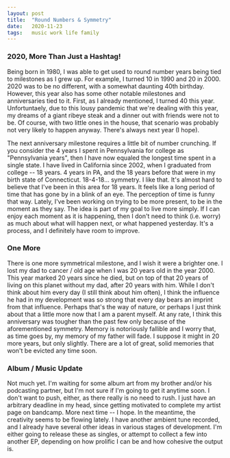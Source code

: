 ```yaml
---
layout: post
title:  "Round Numbers & Symmetry"
date:   2020-11-23
tags:   music work life family
---
```


### 2020, More Than Just a Hashtag!

Being born in 1980, I was able to get used to round number years being tied to milestones as I grew up. For example, I turned 10 in 1990 and 20 in 2000. 2020 was to be no different, with a somewhat daunting 40th birthday. However, this year also has some other notable milestones and anniversaries tied to it. First, as I already mentioned, I turned 40 this year. Unfortuntaely, due to this lousy pandemic that we're dealing with this year, my dreams of a giant ribeye steak and a dinner out with friends were not to be. Of course, with two little ones in the house, that scenario was probably not very likely to happen anyway. There's always next year (I hope).

The next anniversary milestone requires a little bit of number crunching. If you consider the 4 years I spent in Pennsylvania for college as "Pennsylvania years", then I have now equaled the longest time spent in a single state. I have lived in California since 2002, when I graduated from college -- 18 years. 4 years in PA, and the 18 years before that were in my birth state of Connecticut. 18-4-18... symmetry. I like that. It's almost hard to believe that I've been in this area for 18 years. It feels like a long period of time that has gone by in a blink of an eye. The perception of time is funny that way. Lately, I've been working on trying to be more present, to be in the moment as they say. The idea is part of my goal to live more simply. If I can enjoy each moment as it is happening, then I don't need to think (i.e. worry) as much about what will happen next, or what happened yesterday. It's a process, and I definitely have room to improve.

### One More

There is one more symmetrical milestone, and I wish it were a brighter one. I lost my dad to cancer / old age when I was 20 years old in the year 2000. This year marked 20 years since he died, but on top of that 20 years of living on this planet without my dad, after 20 years with him. While I don't think about him every day (I still think about him often), I think the influence he had in my development was so strong that every day bears an imprint from that influence. Perhaps that's the way of nature, or perhaps I just think about that a little more now that I am a parent myself. At any rate, I think this anniversary was tougher than the past few only because of the aforementioned symmetry. Memory is notoriously fallible and I worry that, as time goes by, my memory of my father will fade. I suppose it might in 20 more years, but only slightly. There are a lot of great, solid memories that won't be evicted any time soon.

### Album / Music Update

Not much yet. I'm waiting for some album art from my brother and/or his podcasting partner, but I'm not sure if I'm going to get it anytime soon. I don't want to push, either, as there really is no need to rush. I just have an arbitrary deadline in my head, since getting motivated to complete my artist page on bandcamp. More next time -- I hope. In the meantime, the creativity seems to be flowing lately. I have another ambient tune recorded, and I already have several other ideas in various stages of development. I'm either going to release these as singles, or attempt to collect a few into another EP, depending on how prolific I can be and how cohesive the output is.
